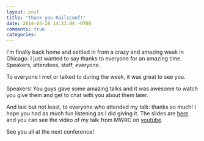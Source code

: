 ```yaml
---
layout: post
title: "Thank you RailsConf!"
date: 2014-04-28 14:23:04 -0700
comments: true
categories: 
---
```

I'm finally back home and settled in from a crazy and amazing week in Chicago. I just wanted to say
thanks to everyone for an amazing time. Speakers, attendees, staff, everyone.

To everyone I met or talked to during the week, it was great to see you.

Speakers! You guys gave some amazing talks and it was awesome to watch you give them and get to chat
with you about them later.

And last but not least, to everyone who attended my talk: thanks so much! I hope you had as much fun
listening as I did giving it. The slides are
[here](https://speakerdeck.com/orangejulius/software-development-lessons-from-the-apollo-program)
and you can see the video of my talk from MWRC on
[youtube](https://www.youtube.com/watch?v=jYe2bF7tc2Q).

See you all at the next conference!
